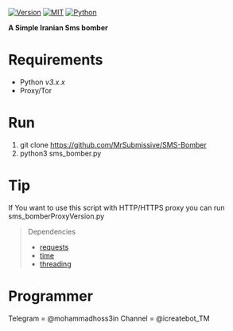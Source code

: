 [![Version](https://img.shields.io/badge/version-v1.0.0-blue.svg)]()
[![MIT](https://img.shields.io/packagist/l/doctrine/orm.svg)](https://github.com/MrSubmissive/AdminFounder/blob/master/LICENSE) 
[![Python](https://img.shields.io/badge/python-v3-blue.svg)]()
<br/>

**A Simple Iranian Sms bomber**

# Requirements
-   Python _v3.x.x_
-   Proxy/Tor

# Run
1. git clone https://github.com/MrSubmissive/SMS-Bomber
2. python3 sms_bomber.py

# Tip
If You want to use this script with HTTP/HTTPS proxy you can run sms_bomberProxyVersion.py

> Dependencies  
> - [requests](https://pypi.org/project/requests/)  
> - [time](https://docs.python.org/3/library/time.html)
> - [threading](https://docs.python.org/3/library/threading.html)

# Programmer
Telegram = @mohammadhoss3in
Channel = @icreatebot_TM
